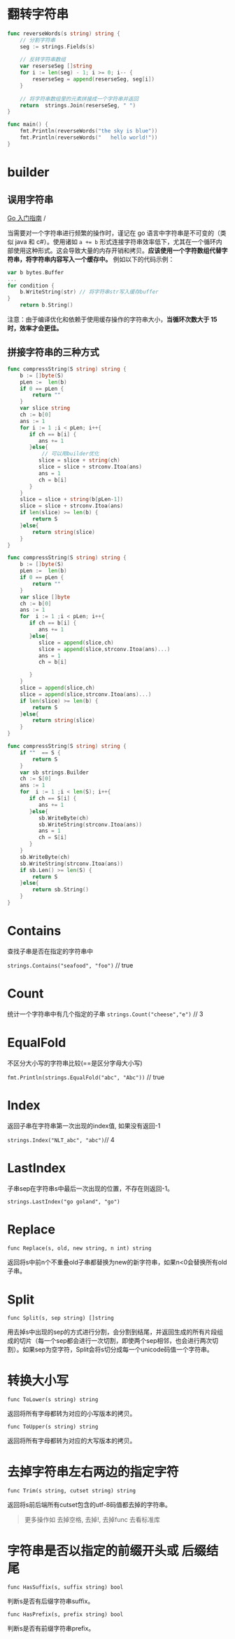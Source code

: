 

# 翻转字符串

```go
func reverseWords(s string) string {
	// 分割字符串
    seg := strings.Fields(s)
	
    // 反转字符串数组
	var reserseSeg []string
    for i := len(seg) - 1; i >= 0; i-- {
		reserseSeg = append(reserseSeg, seg[i])
	}
    
    // 将字符串数组里的元素拼接成一个字符串并返回
	return  strings.Join(reserseSeg, " ")
}

func main() {
	fmt.Println(reverseWords("the sky is blue"))
	fmt.Println(reverseWords("   hello world!"))
}
```

# builder

## 误用字符串

[ Go 入门指南](https://learnku.com/docs/the-way-to-go) /

当需要对一个字符串进行频繁的操作时，谨记在 go 语言中字符串是不可变的（类似 java 和 c#）。使用诸如 `a += b` 形式连接字符串效率低下，尤其在一个循环内部使用这种形式。这会导致大量的内存开销和拷贝。**应该使用一个字符数组代替字符串，将字符串内容写入一个缓存中。** 例如以下的代码示例：

```go
var b bytes.Buffer
...
for condition {
    b.WriteString(str) // 将字符串str写入缓存buffer
}
    return b.String()
```

注意：由于编译优化和依赖于使用缓存操作的字符串大小，**当循环次数大于 15 时，效率才会更佳。**

## 拼接字符串的三种方式

```go
func compressString(S string) string {
    b := []byte(S)
    pLen :=  len(b)
    if 0 == pLen {
        return ""
    }
    var slice string
    ch := b[0]
    ans := 1
    for i := 1 ;i < pLen; i++{
       if ch == b[i] {
          ans += 1
       }else{
           // 可以用builder优化
          slice = slice + string(ch)
          slice = slice + strconv.Itoa(ans) 
          ans = 1
          ch = b[i]
       }
    }
    slice = slice + string(b[pLen-1])
    slice = slice + strconv.Itoa(ans)
    if len(slice) >= len(b) {
        return S
    }else{
        return string(slice)
    }
}
```
```go
func compressString(S string) string {
    b := []byte(S)
    pLen :=  len(b)
    if 0 == pLen {
        return ""
    }   
    var slice []byte 
    ch := b[0]
    ans := 1
    for  i := 1 ;i < pLen; i++{
       if ch == b[i] {
          ans += 1
       }else{
          slice = append(slice,ch)
          slice = append(slice,strconv.Itoa(ans)...)
          ans = 1
          ch = b[i]

       }
    }
    slice = append(slice,ch)
    slice = append(slice,strconv.Itoa(ans)...)
    if len(slice) >= len(b) {
        return S
    }else{
        return string(slice)
    }
}

```
```go
func compressString(S string) string {
    if ""  == S {
        return S 
    }
    var sb strings.Builder
    ch := S[0]
    ans := 1
    for  i := 1 ;i < len(S); i++{
       if ch == S[i] {
          ans += 1
       }else{
          sb.WriteByte(ch)
          sb.WriteString(strconv.Itoa(ans))
          ans = 1
          ch = S[i]
       }
    }
    sb.WriteByte(ch)
    sb.WriteString(strconv.Itoa(ans))
    if sb.Len() >= len(S) {
        return S
    }else{
        return sb.String()
    }
}
```

# Contains

查找子串是否在指定的字符串中

`strings.Contains("seafood", "foo")` // true

# Count
统计一个字符串中有几个指定的子串
`strings.Count("cheese","e")` // 3

# EqualFold

不区分大小写的字符串比较(==是区分字母大小写)

`fmt.Println(strings.EqualFold("abc", "Abc"))` // true

# Index

返回子串在字符串第一次出现的index值, 如果没有返回-1

`strings.Index("NLT_abc", "abc")`// 4

# LastIndex

子串sep在字符串s中最后一次出现的位置，不存在则返回-1。

`strings.LastIndex("go goland", "go")`

# Replace

```
func Replace(s, old, new string, n int) string
```

返回将s中前n个不重叠old子串都替换为new的新字符串，如果n<0会替换所有old子串。

# Split

```
func Split(s, sep string) []string
```

用去掉s中出现的sep的方式进行分割，会分割到结尾，并返回生成的所有片段组成的切片（每一个sep都会进行一次切割，即使两个sep相邻，也会进行两次切割）。如果sep为空字符，Split会将s切分成每一个unicode码值一个字符串。

# 转换大小写

```
func ToLower(s string) string
```

返回将所有字母都转为对应的小写版本的拷贝。

```
func ToUpper(s string) string
```

返回将所有字母都转为对应的大写版本的拷贝。

# 去掉字符串左右两边的指定字符

```
func Trim(s string, cutset string) string
```

返回将s前后端所有cutset包含的utf-8码值都去掉的字符串。

> 更多操作如 去掉空格, 去掉!, 去掉func 去看标准库

# 字符串是否以指定的前缀开头或 后缀结尾

```
func HasSuffix(s, suffix string) bool
```

判断s是否有后缀字符串suffix。

```
func HasPrefix(s, prefix string) bool
```

判断s是否有前缀字符串prefix。